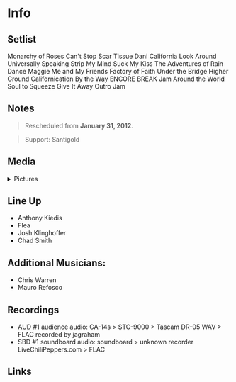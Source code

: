 # Info

## Setlist

Monarchy of Roses
Can't Stop
Scar Tissue
Dani California
Look Around
Universally Speaking
Strip My Mind
Suck My Kiss
The Adventures of Rain Dance Maggie
Me and My Friends
Factory of Faith
Under the Bridge
Higher Ground
Californication
By the Way
ENCORE BREAK
Jam
Around the World
Soul to Squeeze
Give It Away
Outro Jam

## Notes

> Rescheduled from **January 31, 2012**.

> Support: Santigold

## Media 

<details>
  <summary>Pictures</summary>
  <!--<img alt="Setlist" title="Setlist" src="_.jpg" height="200" />
  <img alt="Flyer" title="Flyer" src="_.jpg" height="200" />-->
</details>

## Line Up

* Anthony Kiedis
* Flea
* Josh Klinghoffer
* Chad Smith

## Additional Musicians:

* Chris Warren  
* Mauro Refosco

## Recordings

* AUD #1 audience audio: CA-14s > STC-9000 > Tascam DR-05 WAV > FLAC recorded by jagraham  
* SBD #1 soundboard audio: soundboard > unknown recorder LiveChiliPeppers.com > FLAC

## Links